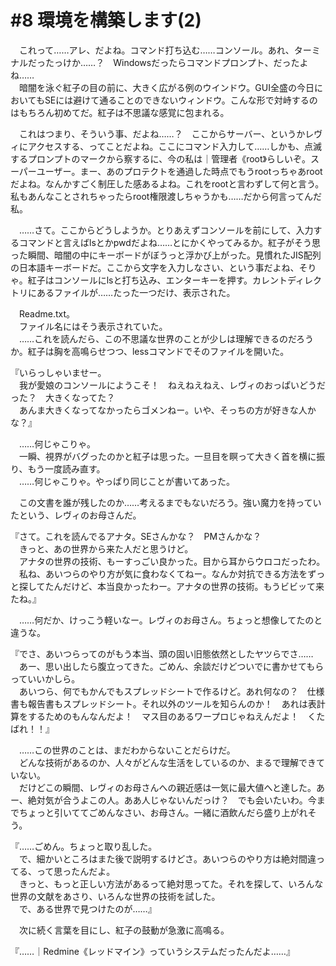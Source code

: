 # #8 環境を構築します(2)
　これって……アレ、だよね。コマンド打ち込む……コンソール。あれ、ターミナルだったっけか……？　Windowsだったらコマンドプロンプト、だったよね……  
　暗闇を泳ぐ紅子の目の前に、大きく広がる例のウインドウ。GUI全盛の今日においてもSEには避けて通ることのできないウィンドウ。こんな形で対峙するのはもちろん初めてだ。紅子は不思議な感覚に包まれる。

　これはつまり、そういう事、だよね……？　ここからサーバー、というかレヴィにアクセスする、ってことだよね。ここにコマンド入力して……しかも、点滅するプロンプトのマークから察するに、今の私は｜管理者《root》らしいぞ。スーパーユーザー。まー、あのプロテクトを通過した時点でもうrootっちゃあrootだよね。なんかすごく制圧した感あるよね。これをrootと言わずして何と言う。私もあんなことされちゃったらroot権限渡しちゃうかも……だから何言ってんだ私。

　……さて。ここからどうしようか。とりあえずコンソールを前にして、入力するコマンドと言えばlsとかpwdだよね……とにかくやってみるか。紅子がそう思った瞬間、暗闇の中にキーボードがぼうっと浮かび上がった。見慣れたJIS配列の日本語キーボードだ。ここから文字を入力しなさい、という事だよね、そりゃ。紅子はコンソールにlsと打ち込み、エンターキーを押す。カレントディレクトリにあるファイルが……たった一つだけ、表示された。

　Readme.txt。  
　ファイル名にはそう表示されていた。  
　……これを読んだら、この不思議な世界のことが少しは理解できるのだろうか。紅子は胸を高鳴らせつつ、lessコマンドでそのファイルを開いた。

『いらっしゃいませー。  
　我が愛娘のコンソールにようこそ！　ねえねえねえ、レヴィのおっぱいどうだった？　大きくなってた？  
　あんま大きくなってなかったらゴメンねー。いや、そっちの方が好きな人かな？』

　……何じゃこりゃ。  
　一瞬、視界がバグったのかと紅子は思った。一旦目を瞑って大きく首を横に振り、もう一度読み直す。  
　……何じゃこりゃ。やっぱり同じことが書いてあった。

　この文書を誰が残したのか……考えるまでもないだろう。強い魔力を持っていたという、レヴィのお母さんだ。

『さて。これを読んでるアナタ。SEさんかな？　PMさんかな？  
　きっと、あの世界から来た人だと思うけど。  
　アナタの世界の技術、もーすっごい良かった。目から耳からウロコだったわ。  
　私ね、あいつらのやり方が気に食わなくてねー。なんか対抗できる方法をずっと探してたんだけど、本当良かったわー。アナタの世界の技術。もうビビッて来たね。』

　……何だか、けっこう軽いなー。レヴィのお母さん。ちょっと想像してたのと違うな。

『でさ、あいつらってのがもう本当、頭の固い旧態依然としたヤツらでさ……  
　あー、思い出したら腹立ってきた。ごめん、余談だけどついでに書かせてもらっていいかしら。  
　あいつら、何でもかんでもスプレッドシートで作るけど。あれ何なの？　仕様書も報告書もスプレッドシート。それ以外のツールを知らんのか！　あれは表計算をするためのもんなんだよ！　マス目のあるワープロじゃねえんだよ！　くたばれ！！』

　……この世界のことは、まだわからないことだらけだ。  
　どんな技術があるのか、人々がどんな生活をしているのか、まるで理解できていない。  
　だけどこの瞬間、レヴィのお母さんへの親近感は一気に最大値へと達した。あー、絶対気が合うよこの人。ああ人じゃないんだっけ？　でも会いたいわ。今までちょっと引いててごめんなさい、お母さん。一緒に酒飲んだら盛り上がれそう。

『……ごめん。ちょっと取り乱した。  
　で、細かいところはまた後で説明するけどさ。あいつらのやり方は絶対間違ってる、って思ったんだよ。  
　きっと、もっと正しい方法があるって絶対思ってた。それを探して、いろんな世界の文献をあさり、いろんな世界の技術を試した。  
　で、ある世界で見つけたのが……』

　次に続く言葉を目にし、紅子の鼓動が急激に高鳴る。

『……｜Redmine《レッドマイン》っていうシステムだったんだよ……』
